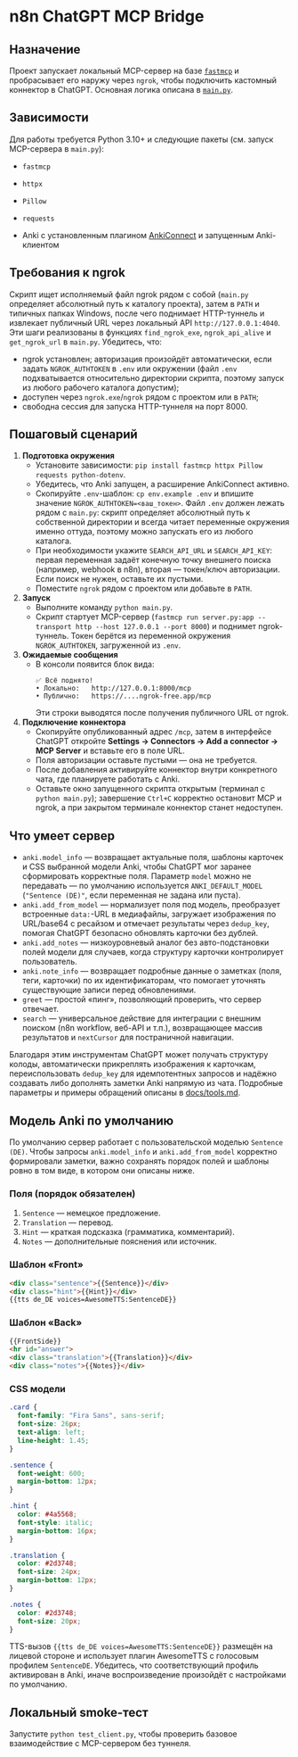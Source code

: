 # n8n ChatGPT MCP Bridge

## Назначение
Проект запускает локальный MCP-сервер на базе [`fastmcp`](https://github.com/entrez/fastmcp) и пробрасывает его наружу через `ngrok`, чтобы подключить кастомный коннектор в ChatGPT. Основная логика описана в [`main.py`](main.py).

## Зависимости
Для работы требуется Python 3.10+ и следующие пакеты (см. запуск MCP-сервера в `main.py`):
- `fastmcp`
- `httpx`
- `Pillow`

- `requests`
- Anki с установленным плагином [AnkiConnect](https://foosoft.net/projects/anki-connect/) и запущенным Anki-клиентом

## Требования к ngrok
Скрипт ищет исполняемый файл ngrok рядом с собой (`main.py` определяет абсолютный путь к каталогу проекта), затем в `PATH` и типичных папках Windows, после чего поднимает HTTP-туннель и извлекает публичный URL через локальный API `http://127.0.0.1:4040`. Эти шаги реализованы в функциях `find_ngrok_exe`, `ngrok_api_alive` и `get_ngrok_url` в `main.py`. Убедитесь, что:
- ngrok установлен; авторизация произойдёт автоматически, если задать `NGROK_AUTHTOKEN` в `.env` или окружении (файл `.env` подхватывается относительно директории скрипта, поэтому запуск из любого рабочего каталога допустим);
- доступен через `ngrok.exe`/`ngrok` рядом с проектом или в `PATH`;
- свободна сессия для запуска HTTP-туннеля на порт 8000.

## Пошаговый сценарий
1. **Подготовка окружения**
   - Установите зависимости: `pip install fastmcp httpx Pillow requests python-dotenv`.
   - Убедитесь, что Anki запущен, а расширение AnkiConnect активно.
   - Скопируйте `.env`-шаблон: `cp env.example .env` и впишите значение `NGROK_AUTHTOKEN=<ваш_токен>`.
     Файл `.env` должен лежать рядом с `main.py`: скрипт определяет абсолютный путь к собственной директории и всегда читает переменные окружения именно оттуда, поэтому можно запускать его из любого каталога.
   - При необходимости укажите `SEARCH_API_URL` и `SEARCH_API_KEY`: первая переменная задаёт конечную точку внешнего поиска (например, webhook в n8n), вторая — токен/ключ авторизации. Если поиск не нужен, оставьте их пустыми.
   - Поместите `ngrok` рядом с проектом или добавьте в `PATH`.
2. **Запуск**
   - Выполните команду `python main.py`.
   - Скрипт стартует MCP-сервер (`fastmcp run server.py:app --transport http --host 127.0.0.1 --port 8000`) и поднимет ngrok-туннель. Токен берётся из переменной окружения `NGROK_AUTHTOKEN`, загруженной из `.env`.
3. **Ожидаемые сообщения**
   - В консоли появится блок вида:
     ```
     ✅ Всё поднято!
     • Локально:   http://127.0.0.1:8000/mcp
     • Публично:   https://....ngrok-free.app/mcp
     ```
     Эти строки выводятся после получения публичного URL от ngrok.
4. **Подключение коннектора**
   - Скопируйте опубликованный адрес `/mcp`, затем в интерфейсе ChatGPT откройте **Settings → Connectors → Add a connector → MCP Server** и вставьте его в поле URL.
   - Поля авторизации оставьте пустыми — она не требуется.
   - После добавления активируйте коннектор внутри конкретного чата, где планируете работать с Anki.
   - Оставьте окно запущенного скрипта открытым (терминал с `python main.py`); завершение `Ctrl+C` корректно остановит MCP и ngrok, а при закрытом терминале коннектор станет недоступен.

## Что умеет сервер
- `anki.model_info` — возвращает актуальные поля, шаблоны карточек и CSS выбранной модели Anki, чтобы ChatGPT мог заранее сформировать корректные поля. Параметр `model` можно не передавать — по умолчанию используется `ANKI_DEFAULT_MODEL` (`"Sentence (DE)"`, если переменная не задана или пуста).
- `anki.add_from_model` — нормализует поля под модель, преобразует встроенные `data:`-URL в медиафайлы, загружает изображения по URL/base64 с ресайзом и отмечает результаты через `dedup_key`, помогая ChatGPT безопасно обновлять карточки без дублей.
- `anki.add_notes` — низкоуровневый аналог без авто-подстановки полей модели для случаев, когда структуру карточки контролирует пользователь.
- `anki.note_info` — возвращает подробные данные о заметках (поля, теги, карточки) по их идентификаторам, что помогает уточнять существующие записи перед обновлениями.
- `greet` — простой «пинг», позволяющий проверить, что сервер отвечает.
- `search` — универсальное действие для интеграции с внешним поиском (n8n workflow, веб-API и т.п.), возвращающее массив результатов и `nextCursor` для постраничной навигации.

Благодаря этим инструментам ChatGPT может получать структуру колоды, автоматически прикреплять изображения к карточкам, переиспользовать `dedup_key` для идемпотентных запросов и надёжно создавать либо дополнять заметки Anki напрямую из чата. Подробные параметры и примеры обращений описаны в [docs/tools.md](docs/tools.md).

## Модель Anki по умолчанию

По умолчанию сервер работает с пользовательской моделью `Sentence (DE)`. Чтобы запросы `anki.model_info` и `anki.add_from_model` корректно формировали заметки, важно сохранять порядок полей и шаблоны ровно в том виде, в котором они описаны ниже.

### Поля (порядок обязателен)
1. `Sentence` — немецкое предложение.
2. `Translation` — перевод.
3. `Hint` — краткая подсказка (грамматика, комментарий).
4. `Notes` — дополнительные пояснения или источник.

### Шаблон «Front»
```html
<div class="sentence">{{Sentence}}</div>
<div class="hint">{{Hint}}</div>
{{tts de_DE voices=AwesomeTTS:SentenceDE}}
```

### Шаблон «Back»
```html
{{FrontSide}}
<hr id="answer">
<div class="translation">{{Translation}}</div>
<div class="notes">{{Notes}}</div>
```

### CSS модели
```css
.card {
  font-family: "Fira Sans", sans-serif;
  font-size: 26px;
  text-align: left;
  line-height: 1.45;
}

.sentence {
  font-weight: 600;
  margin-bottom: 12px;
}

.hint {
  color: #4a5568;
  font-style: italic;
  margin-bottom: 16px;
}

.translation {
  color: #2d3748;
  font-size: 24px;
  margin-bottom: 12px;
}

.notes {
  color: #2d3748;
  font-size: 20px;
}
```

TTS-вызов `{{tts de_DE voices=AwesomeTTS:SentenceDE}}` размещён на лицевой стороне и использует плагин AwesomeTTS с голосовым профилем `SentenceDE`. Убедитесь, что соответствующий профиль активирован в Anki, иначе воспроизведение произойдёт с настройками по умолчанию.

## Локальный smoke-тест
Запустите `python test_client.py`, чтобы проверить базовое взаимодействие с MCP-сервером без туннеля.
